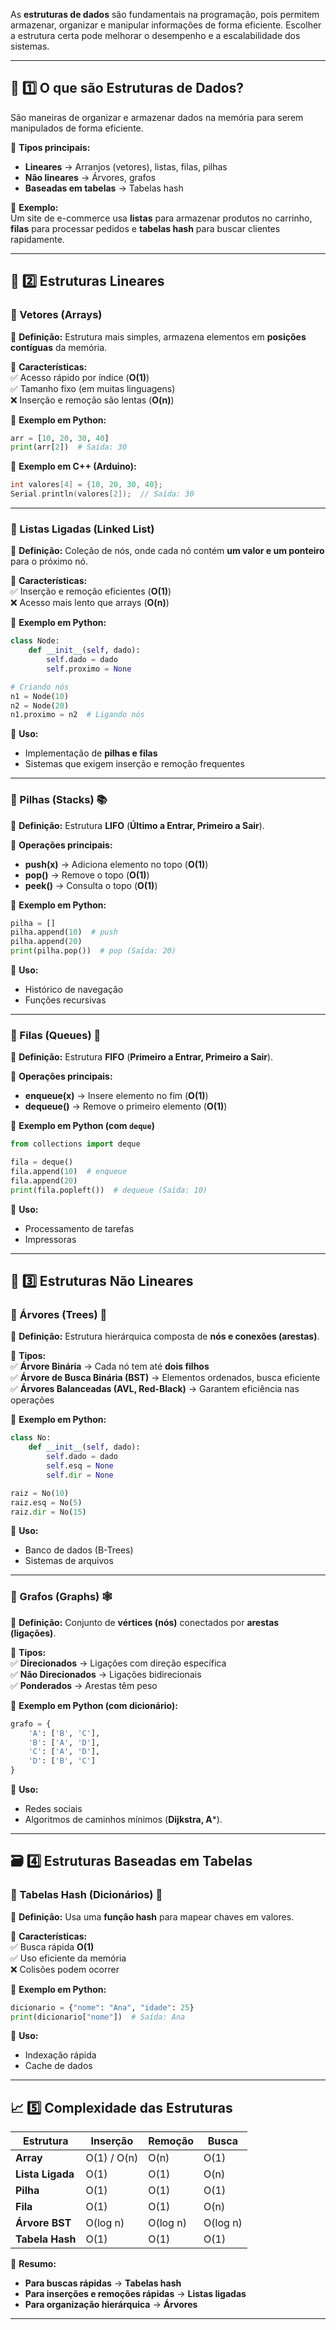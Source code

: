 As **estruturas de dados** são fundamentais na programação, pois permitem armazenar, organizar e manipular informações de forma eficiente. Escolher a estrutura certa pode melhorar o desempenho e a escalabilidade dos sistemas.

---

## **📌 1️⃣ O que são Estruturas de Dados?**

São maneiras de organizar e armazenar dados na memória para serem manipulados de forma eficiente.

📏 **Tipos principais:**

- **Lineares** → Arranjos (vetores), listas, filas, pilhas
- **Não lineares** → Árvores, grafos
- **Baseadas em tabelas** → Tabelas hash

📌 **Exemplo:**  
Um site de e-commerce usa **listas** para armazenar produtos no carrinho, **filas** para processar pedidos e **tabelas hash** para buscar clientes rapidamente.

---

## **🧱 2️⃣ Estruturas Lineares**

### **🔹 Vetores (Arrays)**

📌 **Definição:** Estrutura mais simples, armazena elementos em **posições contíguas** da memória.

📌 **Características:**  
✅ Acesso rápido por índice (**O(1)**)  
✅ Tamanho fixo (em muitas linguagens)  
❌ Inserção e remoção são lentas (**O(n)**)

📌 **Exemplo em Python:**

```python
arr = [10, 20, 30, 40]
print(arr[2])  # Saída: 30
```

📌 **Exemplo em C++ (Arduino):**

```cpp
int valores[4] = {10, 20, 30, 40};
Serial.println(valores[2]);  // Saída: 30
```

---

### **🔹 Listas Ligadas (Linked List)**

📌 **Definição:** Coleção de nós, onde cada nó contém **um valor e um ponteiro** para o próximo nó.

📌 **Características:**  
✅ Inserção e remoção eficientes (**O(1)**)  
❌ Acesso mais lento que arrays (**O(n)**)

📌 **Exemplo em Python:**

```python
class Node:
    def __init__(self, dado):
        self.dado = dado
        self.proximo = None

# Criando nós
n1 = Node(10)
n2 = Node(20)
n1.proximo = n2  # Ligando nós
```

📌 **Uso:**

- Implementação de **pilhas e filas**
- Sistemas que exigem inserção e remoção frequentes

---

### **🔹 Pilhas (Stacks) 📚**

📌 **Definição:** Estrutura **LIFO** (**Último a Entrar, Primeiro a Sair**).

📌 **Operações principais:**

- **push(x)** → Adiciona elemento no topo (**O(1)**)
- **pop()** → Remove o topo (**O(1)**)
- **peek()** → Consulta o topo (**O(1)**)

📌 **Exemplo em Python:**

```python
pilha = []
pilha.append(10)  # push
pilha.append(20)
print(pilha.pop())  # pop (Saída: 20)
```

📌 **Uso:**

- Histórico de navegação
- Funções recursivas

---

### **🔹 Filas (Queues) 🎫**

📌 **Definição:** Estrutura **FIFO** (**Primeiro a Entrar, Primeiro a Sair**).

📌 **Operações principais:**

- **enqueue(x)** → Insere elemento no fim (**O(1)**)
- **dequeue()** → Remove o primeiro elemento (**O(1)**)

📌 **Exemplo em Python (com `deque`)**

```python
from collections import deque

fila = deque()
fila.append(10)  # enqueue
fila.append(20)
print(fila.popleft())  # dequeue (Saída: 10)
```

📌 **Uso:**

- Processamento de tarefas
- Impressoras

---

## **🌳 3️⃣ Estruturas Não Lineares**

### **🔹 Árvores (Trees) 🌳**

📌 **Definição:** Estrutura hierárquica composta de **nós e conexões (arestas)**.

📏 **Tipos:**  
✅ **Árvore Binária** → Cada nó tem até **dois filhos**  
✅ **Árvore de Busca Binária (BST)** → Elementos ordenados, busca eficiente  
✅ **Árvores Balanceadas (AVL, Red-Black)** → Garantem eficiência nas operações

📌 **Exemplo em Python:**

```python
class No:
    def __init__(self, dado):
        self.dado = dado
        self.esq = None
        self.dir = None

raiz = No(10)
raiz.esq = No(5)
raiz.dir = No(15)
```

📌 **Uso:**

- Banco de dados (B-Trees)
- Sistemas de arquivos

---

### **🔹 Grafos (Graphs) 🕸**

📌 **Definição:** Conjunto de **vértices (nós)** conectados por **arestas (ligações)**.

📏 **Tipos:**  
✅ **Direcionados** → Ligações com direção específica  
✅ **Não Direcionados** → Ligações bidirecionais  
✅ **Ponderados** → Arestas têm peso

📌 **Exemplo em Python (com dicionário):**

```python
grafo = {
    'A': ['B', 'C'],
    'B': ['A', 'D'],
    'C': ['A', 'D'],
    'D': ['B', 'C']
}
```

📌 **Uso:**

- Redes sociais
- Algoritmos de caminhos mínimos (**Dijkstra, A***).

---

## **🗃 4️⃣ Estruturas Baseadas em Tabelas**

### **🔹 Tabelas Hash (Dicionários) 🔑**

📌 **Definição:** Usa uma **função hash** para mapear chaves em valores.

📌 **Características:**  
✅ Busca rápida **O(1)**  
✅ Uso eficiente da memória  
❌ Colisões podem ocorrer

📌 **Exemplo em Python:**

```python
dicionario = {"nome": "Ana", "idade": 25}
print(dicionario["nome"])  # Saída: Ana
```

📌 **Uso:**

- Indexação rápida
- Cache de dados

---

## **📈 5️⃣ Complexidade das Estruturas**

|Estrutura|Inserção|Remoção|Busca|
|---|---|---|---|
|**Array**|O(1) / O(n)|O(n)|O(1)|
|**Lista Ligada**|O(1)|O(1)|O(n)|
|**Pilha**|O(1)|O(1)|O(1)|
|**Fila**|O(1)|O(1)|O(n)|
|**Árvore BST**|O(log n)|O(log n)|O(log n)|
|**Tabela Hash**|O(1)|O(1)|O(1)|

📌 **Resumo:**

- **Para buscas rápidas** → **Tabelas hash**
- **Para inserções e remoções rápidas** → **Listas ligadas**
- **Para organização hierárquica** → **Árvores**

---
